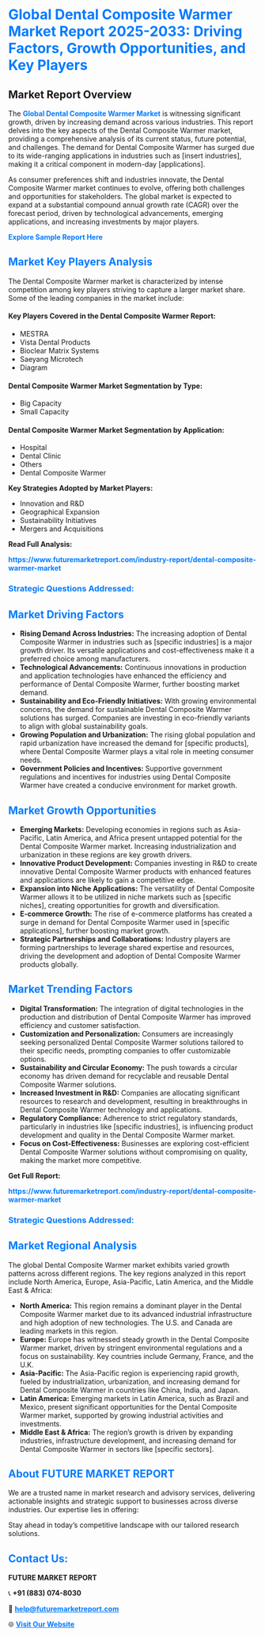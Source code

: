 <h1 style="color: #007BFF;">Global Dental Composite Warmer Market Report 2025-2033: Driving Factors, Growth Opportunities, and Key Players</h1>

<section id="overview">
<h2>Market Report Overview</h2>
<p>The <a href="https://www.futuremarketreport.com/industry-report/dental-composite-warmer-market" style="color: #007BFF; text-decoration: none;"><strong>Global Dental Composite Warmer Market</strong></a> is witnessing significant growth, driven by increasing demand across various industries. This report delves into the key aspects of the Dental Composite Warmer market, providing a comprehensive analysis of its current status, future potential, and challenges. The demand for Dental Composite Warmer has surged due to its wide-ranging applications in industries such as [insert industries], making it a critical component in modern-day [applications].</p>
<p>As consumer preferences shift and industries innovate, the Dental Composite Warmer market continues to evolve, offering both challenges and opportunities for stakeholders. The global market is expected to expand at a substantial compound annual growth rate (CAGR) over the forecast period, driven by technological advancements, emerging applications, and increasing investments by major players.</p>
</section>

<section id="overview">
<p><a href="https://www.futuremarketreport.com/request-sample/reportId=123916" style="color: #007BFF; text-decoration: none;"><strong>Explore Sample Report Here</strong></a></p>
</section>

<section id="key-players">
<h2 style="color: #007BFF;">Market Key Players Analysis</h2>
<p>The Dental Composite Warmer market is characterized by intense competition among key players striving to capture a larger market share. Some of the leading companies in the market include:</p>
<h4>Key Players Covered in the Dental Composite Warmer Report:</h4>
<ul><li>MESTRA</li><li>Vista Dental Products</li><li>Bioclear Matrix Systems</li><li>Saeyang Microtech</li><li>Diagram</li></ul>
<h4>Dental Composite Warmer Market Segmentation by Type:</h4>
<ul><li>Big Capacity</li><li>Small Capacity</li></ul>

<h4>Dental Composite Warmer Market Segmentation by Application:</h4>
<ul><li>Hospital</li><li>Dental Clinic</li><li>Others</li><li>Dental Composite Warmer</li></ul>
<p><strong>Key Strategies Adopted by Market Players:</strong></p>
<ul>
<li>Innovation and R&D</li>
<li>Geographical Expansion</li>
<li>Sustainability Initiatives</li>
<li>Mergers and Acquisitions</li>
</ul>
</section>

<section>
<p><strong>Read Full Analysis: </strong></p><a href="https://www.futuremarketreport.com/industry-report/dental-composite-warmer-market" style="color: #007BFF; text-decoration: none;"><strong>https://www.futuremarketreport.com/industry-report/dental-composite-warmer-market</strong></a>
<h3 style="color: #007BFF;">Strategic Questions Addressed:</h3>
</section>

<section id="driving-factors">
<h2 style="color: #007BFF;">Market Driving Factors</h2>
<ul>
<li><strong>Rising Demand Across Industries:</strong> The increasing adoption of Dental Composite Warmer in industries such as [specific industries] is a major growth driver. Its versatile applications and cost-effectiveness make it a preferred choice among manufacturers.</li>
<li><strong>Technological Advancements:</strong> Continuous innovations in production and application technologies have enhanced the efficiency and performance of Dental Composite Warmer, further boosting market demand.</li>
<li><strong>Sustainability and Eco-Friendly Initiatives:</strong> With growing environmental concerns, the demand for sustainable Dental Composite Warmer solutions has surged. Companies are investing in eco-friendly variants to align with global sustainability goals.</li>
<li><strong>Growing Population and Urbanization:</strong> The rising global population and rapid urbanization have increased the demand for [specific products], where Dental Composite Warmer plays a vital role in meeting consumer needs.</li>
<li><strong>Government Policies and Incentives:</strong> Supportive government regulations and incentives for industries using Dental Composite Warmer have created a conducive environment for market growth.</li>
</ul>
</section>

<section id="growth-opportunities">
<h2 style="color: #007BFF;">Market Growth Opportunities</h2>
<ul>
<li><strong>Emerging Markets:</strong> Developing economies in regions such as Asia-Pacific, Latin America, and Africa present untapped potential for the Dental Composite Warmer market. Increasing industrialization and urbanization in these regions are key growth drivers.</li>
<li><strong>Innovative Product Development:</strong> Companies investing in R&D to create innovative Dental Composite Warmer products with enhanced features and applications are likely to gain a competitive edge.</li>
<li><strong>Expansion into Niche Applications:</strong> The versatility of Dental Composite Warmer allows it to be utilized in niche markets such as [specific niches], creating opportunities for growth and diversification.</li>
<li><strong>E-commerce Growth:</strong> The rise of e-commerce platforms has created a surge in demand for Dental Composite Warmer used in [specific applications], further boosting market growth.</li>
<li><strong>Strategic Partnerships and Collaborations:</strong> Industry players are forming partnerships to leverage shared expertise and resources, driving the development and adoption of Dental Composite Warmer products globally.</li>
</ul>
</section>

<section id="trending-factors">
<h2 style="color: #007BFF;">Market Trending Factors</h2>
<ul>
<li><strong>Digital Transformation:</strong> The integration of digital technologies in the production and distribution of Dental Composite Warmer has improved efficiency and customer satisfaction.</li>
<li><strong>Customization and Personalization:</strong> Consumers are increasingly seeking personalized Dental Composite Warmer solutions tailored to their specific needs, prompting companies to offer customizable options.</li>
<li><strong>Sustainability and Circular Economy:</strong> The push towards a circular economy has driven demand for recyclable and reusable Dental Composite Warmer solutions.</li>
<li><strong>Increased Investment in R&D:</strong> Companies are allocating significant resources to research and development, resulting in breakthroughs in Dental Composite Warmer technology and applications.</li>
<li><strong>Regulatory Compliance:</strong> Adherence to strict regulatory standards, particularly in industries like [specific industries], is influencing product development and quality in the Dental Composite Warmer market.</li>
<li><strong>Focus on Cost-Effectiveness:</strong> Businesses are exploring cost-efficient Dental Composite Warmer solutions without compromising on quality, making the market more competitive.</li>
</ul>
</section>

<section>
<p><strong>Get Full Report: </strong></p><a href="https://www.futuremarketreport.com/industry-report/dental-composite-warmer-market" style="color: #007BFF; text-decoration: none;"><strong>https://www.futuremarketreport.com/industry-report/dental-composite-warmer-market</strong></a>
<h3 style="color: #007BFF;">Strategic Questions Addressed:</h3>
</section>


<section id="regional-analysis">
<h2 style="color: #007BFF;">Market Regional Analysis</h2>
<p>The global Dental Composite Warmer market exhibits varied growth patterns across different regions. The key regions analyzed in this report include North America, Europe, Asia-Pacific, Latin America, and the Middle East & Africa:</p>
<ul>
<li><strong>North America:</strong> This region remains a dominant player in the Dental Composite Warmer market due to its advanced industrial infrastructure and high adoption of new technologies. The U.S. and Canada are leading markets in this region.</li>
<li><strong>Europe:</strong> Europe has witnessed steady growth in the Dental Composite Warmer market, driven by stringent environmental regulations and a focus on sustainability. Key countries include Germany, France, and the U.K.</li>
<li><strong>Asia-Pacific:</strong> The Asia-Pacific region is experiencing rapid growth, fueled by industrialization, urbanization, and increasing demand for Dental Composite Warmer in countries like China, India, and Japan.</li>
<li><strong>Latin America:</strong> Emerging markets in Latin America, such as Brazil and Mexico, present significant opportunities for the Dental Composite Warmer market, supported by growing industrial activities and investments.</li>
<li><strong>Middle East & Africa:</strong> The region’s growth is driven by expanding industries, infrastructure development, and increasing demand for Dental Composite Warmer in sectors like [specific sectors].</li>
</ul>
</section>

<footer>
<h2 style="color: #007BFF;">About FUTURE MARKET REPORT</h2>
<p>We are a trusted name in market research and advisory services, delivering actionable insights and strategic support to businesses across diverse industries. Our expertise lies in offering:</p>

<p>Stay ahead in today’s competitive landscape with our tailored research solutions.</p>

<h2 style="color: #007BFF;">Contact Us:</h2>
<p><strong>FUTURE MARKET REPORT</strong></p>
<p>📞 <strong>+91 (883) 074-8030</strong></p>
<p>📧 <strong><a href="mailto:help@futuremarketreport.com" style="color: #007BFF;">help@futuremarketreport.com</a></strong></p>
<p>🌐 <strong><a href="https://www.futuremarketreport.com/" style="color: #007BFF;">Visit Our Website</a></strong></p>
</footer>